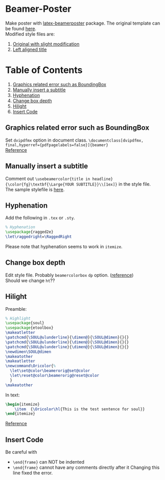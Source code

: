 # Beamer-Poster
Make poster with [latex-beamerposter](https://github.com/deselaers/latex-beamerposter) package. The original template can be found [here](http://www.latextemplates.com/template/dreuw-deselaers-poster).  
Modified style files are:

1. [Original with slight modification](https://gist.github.com/Shusei-E/0c13b64ac31d8fc2cce395e2f892325e)
2. [Left aligned title](https://gist.github.com/Shusei-E/39d6d5bc86f46acf2b1b6fc06193aa91)


# Table of Contents
1. [Graphics related error such as BoundingBox](#graphics-related-error-such-as-boundingbox)
2. [Manually insert a subtitle](#manually-insert-a-subtitle)
3. [Hyphenation](#hyphenation)
4. [Change box depth](#change-box-depth)
5. [Hilight](#hilight)
6. [Insert Code](#insert-code)

## Graphics related error such as BoundingBox
Set `dvipdfmx` option in document class. `\documentclass[dvipdfmx, final,hyperref={pdfpagelabels=false}]{beamer}`  
[Reference](http://qiita.com/zr_tex8r/items/442b75b452b11bee8049)

## Manually insert a subtitle
Comment out `\usebeamercolor{title in headline}{\color{fg}\textbf{\Large{YOUR SUBTITLE}}\\[1ex]}` in the style file.  
The sample stylefile is [here](https://gist.github.com/Shusei-E/39d6d5bc86f46acf2b1b6fc06193aa91).

## Hyphenation
Add the following in `.tex` or `.sty`.
```tex
% Hyphenation
\usepackage{ragged2e}
\let\raggedright=\RaggedRight
```
Please note that hyphenation seems to work in `itemize`.

## Change box depth
Edit style file. Probably `beamercolorbox` `dp` option. ([reference](https://sites.google.com/site/mymemoryforfuture/tex/beamer))  
Should we change `ht`??

## Hilight
Preamble:
```tex
% Highlight
\usepackage{soul} 
\usepackage{etoolbox}
\makeatletter
\patchcmd{\SOUL@ulunderline}{\dimen@}{\SOUL@dimen}{}{}
\patchcmd{\SOUL@ulunderline}{\dimen@}{\SOUL@dimen}{}{}
\patchcmd{\SOUL@ulunderline}{\dimen@}{\SOUL@dimen}{}{}
\newdimen\SOUL@dimen
\makeatother
\makeatletter 
\newcommand\Oricolor{% 
  \let\set@color\beamerorig@set@color 
  \let\reset@color\beamerorig@reset@color 
  } 
\makeatother
```
In text:
```tex
\begin{itemize}
	\item  {\Oricolor\hl{This is the test sentence for soul}} 
\end{itemize}
```
[Reference](http://tex.stackexchange.com/questions/302081/soul-package-doesnt-work-in-beamer-with-existing-solution)

## Insert Code
Be careful with
* `\end{frame}` can NOT be indented
* `\end{frame}` cannot have any comments directly after it
Changing this line fixed the error.
